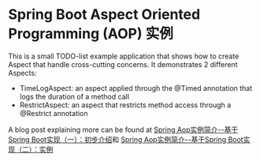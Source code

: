 # Spring Boot Aspect Oriented Programming (AOP) 实例



This is a small TODO-list example application that shows how to create Aspect that handle cross-cutting concerns. It demonstrates 2 different Aspects:

* TimeLogAspect: an aspect applied through the @Timed annotation that logs the duration of a method call
* RestrictAspect: an aspect that restricts method access through a @Restrict annotation

A blog post explaining more can be found at [Spring Aop实例简介--基于Spring Boot实现（一）：初步介绍](https://mp.weixin.qq.com/s/eFUiSD8YCqXVpFqpLfn7ag)和 [Spring Aop实例简介--基于Spring Boot实现（二）：实例](https://mp.weixin.qq.com/s/OeYxfXuyHcEfwT_YbXtlOw)
